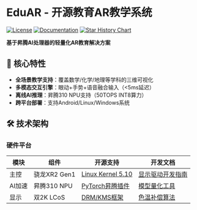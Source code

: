 # EduAR - 开源教育AR教学系统
[![License](https://img.shields.io/badge/License-MIT-green.svg)](https://opensource.org/licenses/MIT) 
[![Documentation](https://img.shields.io/badge/docs-passing-brightgreen)](https://yourname.github.io/EduAR-docs)
[![Star History Chart](https://api.star-history.com/svg?repos=yourname/EduAR&type=Date)](https://star-history.com/#yourname/EduAR&Date)

**基于昇腾AI处理器的轻量化AR教育解决方案**

## 🚀 核心特性
- **全场景教学支持**：覆盖数学/化学/地理等学科的三维可视化
- **多模态交互引擎**：眼动+手势+语音融合输入（<5ms延迟）
- **离线AI推理**：昇腾310 NPU支持（50TOPS INT8算力）
- **跨平台部署**：支持Android/Linux/Windows系统

## 🛠️ 技术架构
### 硬件平台
| 模块 | 组件 | 开源支持 | 开发文档 |
|------|------|----------|----------|
| 主控 | 骁龙XR2 Gen1 | [Linux Kernel 5.10](https://www.kernel.org/) | [显示驱动开发指南](docs/hardware/display.md) |
| AI加速 | 昇腾310 NPU | [PyTorch昇腾插件](https://www.hiascend.com/document/detail/zh/CANNCommunityEdition/70RC1alpha001/operatordev) | [模型量化工具](tools/model_quantization/) |
| 显示 | 双2K LCoS | [DRM/KMS框架](https://dri.freedesktop.org/) | [色温补偿算法](software/core/display_ctl/) |

